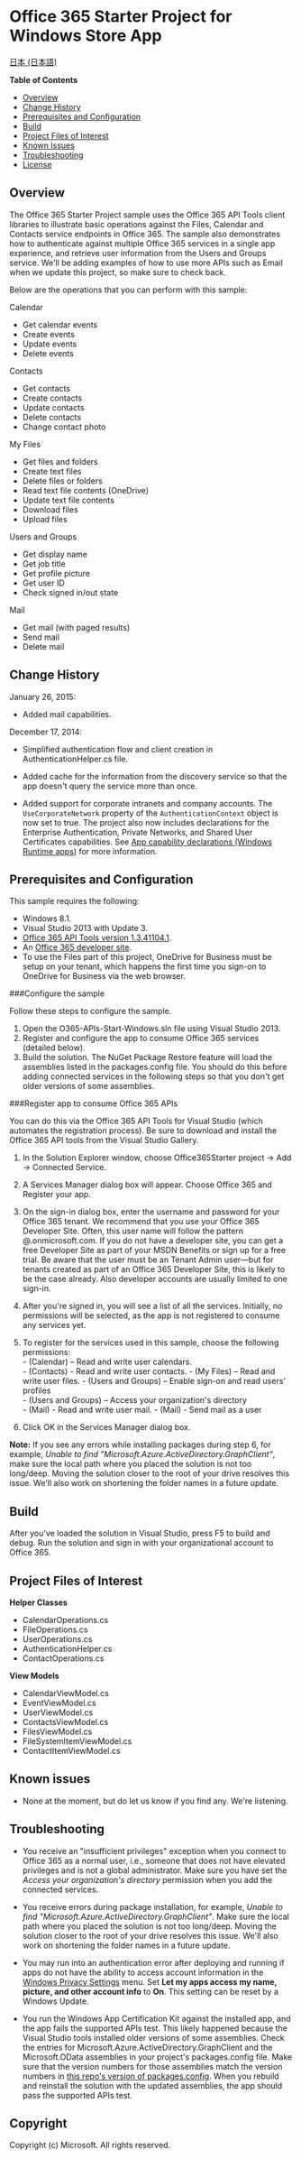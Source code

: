 # Office 365 Starter Project for Windows Store App #

[日本 (日本語)](https://github.com/OfficeDev/O365-Windows-Start/blob/master/loc/README-ja.md)


**Table of Contents**

- [Overview](#overview)
- [Change History](#changehistory)
- [Prerequisites and Configuration](#prerequisites)
- [Build](#build)
- [Project Files of Interest](#project)
- [Known Issues](#knownissues)
- [Troubleshooting](#troubleshooting)
- [License](https://github.com/OfficeDev/Office-365-APIs-Starter-Project-for-Windows/blob/master/LICENSE.txt)

<a name="overview"></a>

## Overview ##

The Office 365 Starter Project sample uses the Office 365 API Tools client libraries to illustrate basic operations against the Files, Calendar and Contacts service endpoints in Office 365.
The sample also demonstrates how to authenticate against multiple Office 365 services in a single app experience, and retrieve user information from the Users and Groups service.
We'll be adding examples of how to use more APIs such as Email when we update this project, so make sure to check back.

Below are the operations that you can perform with this sample:

Calendar  
  - Get calendar events  
  - Create events  
  - Update events  
  - Delete events  

Contacts  
  - Get contacts  
  - Create contacts  
  - Update contacts  
  - Delete contacts  
  - Change contact photo  

My Files  
  - Get files and folders  
  - Create text files  
  - Delete files or folders  
  - Read text file contents (OneDrive)  
  - Update text file contents  
  - Download files  
  - Upload files  

Users and Groups  
  - Get display name  
  - Get job title  
  - Get profile picture  
  - Get user ID  
  - Check signed in/out state  
	
Mail  
  - Get mail (with paged results)  
  - Send mail  
  - Delete mail  

<a name="changehistory"></a>
## Change History ##
January 26, 2015:

- Added mail capabilities.


December 17, 2014:

- Simplified authentication flow and client creation in AuthenticationHelper.cs file.

- Added cache for the information from the discovery service so that the app doesn't query the service more than once.

- Added support for corporate intranets and company accounts. The `UseCorporateNetwork` property of the `AuthenticationContext` object is now set to true. The project also now includes declarations for the Enterprise Authentication, Private Networks, and Shared User Certificates capabilities. See [App capability declarations (Windows Runtime apps)](http://aka.ms/vaha2s) for more information.

<a name="prerequisites"></a>

## Prerequisites and Configuration ##

This sample requires the following:  

  - Windows 8.1.  
  - Visual Studio 2013 with Update 3.  
  - [Office 365 API Tools version 1.3.41104.1](http://aka.ms/k0534n).  
  - An [Office 365 developer site](http://aka.ms/ro9c62).  
  - To use the Files part of this project, OneDrive for Business must be setup on your tenant, which happens the first time you sign-on to OneDrive for Business via the web browser.

###Configure the sample

Follow these steps to configure the sample.

   1. Open the O365-APIs-Start-Windows.sln file using Visual Studio 2013.
   2. Register and configure the app to consume Office 365 services (detailed below).
   3. Build the solution. The NuGet Package Restore feature will load the assemblies listed in the packages.config file. You should do this before adding connected services in the following steps so that you don't get older versions of some assemblies.

###Register app to consume Office 365 APIs

You can do this via the Office 365 API Tools for Visual Studio (which automates the registration process). Be sure to download and install the Office 365 API tools from the Visual Studio Gallery.

   1. In the Solution Explorer window, choose Office365Starter project -> Add -> Connected Service.
   2. A Services Manager dialog box will appear. Choose Office 365 and Register your app.
   3. On the sign-in dialog box, enter the username and password for your Office 365 tenant. We recommend that you use your Office 365 Developer Site. Often, this user name will follow the pattern <your-name>@<tenant-name>.onmicrosoft.com. If you do not have a developer site, you can get a free Developer Site as part of your MSDN Benefits or sign up for a free trial. Be aware that the user must be an Tenant Admin user—but for tenants created as part of an Office 365 Developer Site, this is likely to be the case already. Also developer accounts are usually limited to one sign-in.
   4. After you're signed in, you will see a list of all the services. Initially, no permissions will be selected, as the app is not registered to consume any services yet. 
   5. To register for the services used in this sample, choose the following permissions:  
   	- (Calendar) – Read and write user calendars.  
	- (Contacts) - Read and write user contacts. 
	- (My Files) – Read and write user files.
	- (Users and Groups) – Enable sign-on and read users' profiles  
	- (Users and Groups) – Access your organization's directory  
	- (Mail) - Read and write user mail.
	- (Mail) - Send mail as a user
  
   6. Click OK in the Services Manager dialog box.

**Note:** If you see any errors while installing packages during step 6, for example, *Unable to find "Microsoft.Azure.ActiveDirectory.GraphClient"*, make sure the local path where you placed the solution is not too long/deep. Moving the solution closer to the root of your drive resolves this issue. We'll also work on shortening the folder names in a future update.      

<a name="build"></a>
## Build ##

After you've loaded the solution in Visual Studio, press F5 to build and debug.
Run the solution and sign in with your organizational account to Office 365.

<a name="project"></a>
## Project Files of Interest ##

**Helper Classes**  
   - CalendarOperations.cs  
   - FileOperations.cs  
   - UserOperations.cs  
   - AuthenticationHelper.cs  
   - ContactOperations.cs  

**View Models**  
   - CalendarViewModel.cs  
   - EventViewModel.cs  
   - UserViewModel.cs  
   - ContactsViewModel.cs  
   - FilesViewModel.cs  
   - FileSystemItemViewModel.cs  
   - ContactItemViewModel.cs  

<a name="knownissues"></a>
## Known issues ##



- None at the moment, but do let us know if you find any. We're listening. 

<a name="troubleshooting"></a>
## Troubleshooting ##



- You receive an "insufficient privileges" exception when you connect to Office 365 as a normal user, i.e., someone that does not have elevated privileges and is not a global administrator. Make sure you have set the *Access your organization's directory* permission when you add the connected services.




- You receive errors during package installation, for example, *Unable to find "Microsoft.Azure.ActiveDirectory.GraphClient"*. Make sure the local path where you placed the solution is not too long/deep. Moving the solution closer to the root of your drive resolves this issue. We'll also work on shortening the folder names in a future update.  



- You may run into an authentication error after deploying and running if apps do not have the ability to access account information in the [Windows Privacy Settings](http://aka.ms/gqqx6p) menu. Set **Let my apps access my name, picture, and other account info** to **On**. This setting can be reset by a Windows Update. 

- You run the Windows App Certification Kit against the installed app, and the app fails the supported APIs test. This likely happened because the Visual Studio tools installed older versions of some assemblies. Check the entries for Microsoft.Azure.ActiveDirectory.GraphClient and the Microsoft.OData assemblies in your project's packages.config file. Make sure that the version numbers for those assemblies match the version numbers in [this repo's version of packages.config](https://github.com/OfficeDev/O365-Windows-Start/blob/master/Office365StarterProject/packages.config). When you rebuild and reinstall the solution with the updated assemblies, the app should pass the supported APIs test.


## Copyright ##

Copyright (c) Microsoft. All rights reserved.

